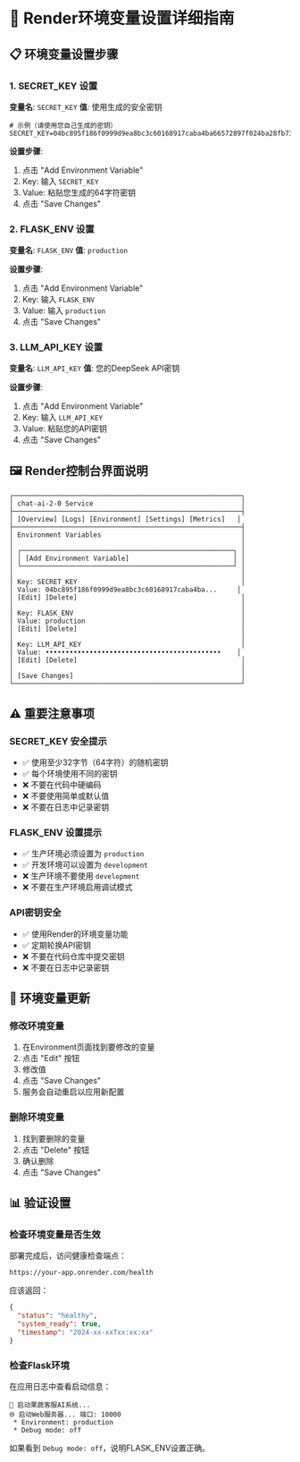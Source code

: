 # 🔧 Render环境变量设置详细指南

## 📋 环境变量设置步骤

### 1. SECRET_KEY 设置

**变量名**: `SECRET_KEY`
**值**: 使用生成的安全密钥

```
# 示例（请使用您自己生成的密钥）
SECRET_KEY=04bc895f186f0999d9ea8bc3c60168917caba4ba66572897f024ba28fb73d2b0
```

**设置步骤**:
1. 点击 "Add Environment Variable"
2. Key: 输入 `SECRET_KEY`
3. Value: 粘贴您生成的64字符密钥
4. 点击 "Save Changes"

### 2. FLASK_ENV 设置

**变量名**: `FLASK_ENV`
**值**: `production`

**设置步骤**:
1. 点击 "Add Environment Variable"
2. Key: 输入 `FLASK_ENV`
3. Value: 输入 `production`
4. 点击 "Save Changes"

### 3. LLM_API_KEY 设置

**变量名**: `LLM_API_KEY`
**值**: 您的DeepSeek API密钥

**设置步骤**:
1. 点击 "Add Environment Variable"
2. Key: 输入 `LLM_API_KEY`
3. Value: 粘贴您的API密钥
4. 点击 "Save Changes"

## 🖼️ Render控制台界面说明

```
┌─────────────────────────────────────────────────────────┐
│ chat-ai-2-0 Service                                     │
├─────────────────────────────────────────────────────────┤
│ [Overview] [Logs] [Environment] [Settings] [Metrics]   │
├─────────────────────────────────────────────────────────┤
│ Environment Variables                                   │
│                                                         │
│ ┌─────────────────────────────────────────────────────┐ │
│ │ [Add Environment Variable]                          │ │
│ └─────────────────────────────────────────────────────┘ │
│                                                         │
│ Key: SECRET_KEY                                         │
│ Value: 04bc895f186f0999d9ea8bc3c60168917caba4ba...     │
│ [Edit] [Delete]                                         │
│                                                         │
│ Key: FLASK_ENV                                          │
│ Value: production                                       │
│ [Edit] [Delete]                                         │
│                                                         │
│ Key: LLM_API_KEY                                        │
│ Value: ••••••••••••••••••••••••••••••••••••••••••••    │
│ [Edit] [Delete]                                         │
│                                                         │
│ [Save Changes]                                          │
└─────────────────────────────────────────────────────────┘
```

## ⚠️ 重要注意事项

### SECRET_KEY 安全提示
- ✅ 使用至少32字节（64字符）的随机密钥
- ✅ 每个环境使用不同的密钥
- ❌ 不要在代码中硬编码
- ❌ 不要使用简单或默认值
- ❌ 不要在日志中记录密钥

### FLASK_ENV 设置提示
- ✅ 生产环境必须设置为 `production`
- ✅ 开发环境可以设置为 `development`
- ❌ 生产环境不要使用 `development`
- ❌ 不要在生产环境启用调试模式

### API密钥安全
- ✅ 使用Render的环境变量功能
- ✅ 定期轮换API密钥
- ❌ 不要在代码仓库中提交密钥
- ❌ 不要在日志中记录密钥

## 🔄 环境变量更新

### 修改环境变量
1. 在Environment页面找到要修改的变量
2. 点击 "Edit" 按钮
3. 修改值
4. 点击 "Save Changes"
5. 服务会自动重启以应用新配置

### 删除环境变量
1. 找到要删除的变量
2. 点击 "Delete" 按钮
3. 确认删除
4. 点击 "Save Changes"

## 📊 验证设置

### 检查环境变量是否生效
部署完成后，访问健康检查端点：
```
https://your-app.onrender.com/health
```

应该返回：
```json
{
  "status": "healthy",
  "system_ready": true,
  "timestamp": "2024-xx-xxTxx:xx:xx"
}
```

### 检查Flask环境
在应用日志中查看启动信息：
```
🚀 启动果蔬客服AI系统...
🌐 启动Web服务器... 端口: 10000
 * Environment: production
 * Debug mode: off
```

如果看到 `Debug mode: off`，说明FLASK_ENV设置正确。
